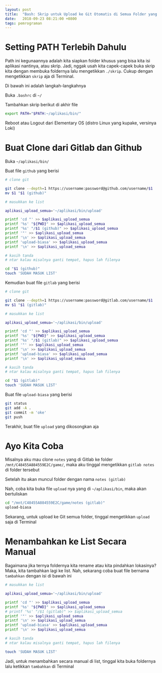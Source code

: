 ```yaml
---
layout: post
title:  "Bash: Skrip untuk Upload ke Git Otomatis di Semua Folder yang Pakai Git"
date:   2018-09-23 08:21:00 +0800
tags: pemrograman
---
```


# Setting PATH Terlebih Dahulu

Path ini kegunaannya adalah kita siapkan folder khusus yang bisa kita isi aplikasi nantinya, atau skrip. Jadi, nggak usah kita capek-capek buka skrip kita dengan membuka foldernya lalu mengetikkan `./skrip`. Cukup dengan mengetikkan `skrip` aja di Terminal.

Di bawah ini adalah langkah-langkahnya

Buka `.bashrc` di `~/`

Tambahkan skrip berikut di akhir file

~~~bash
export PATH="$PATH:~/aplikasi/bin/"
~~~

Reboot atau Logout dari Elementary OS (distro Linux yang kupake, versinya Loki)

# Buat Clone dari Gitlab dan Github

Buka `~/aplikasi/bin/`

Buat file `github` yang berisi

~~~bash
# clone git

git clone --depth=1 https://username:password@github.com/username/$1
mv $1 "$1 (github)"

# masukkan ke list

aplikasi_upload_semua='~/aplikasi/bin/upload'

printf 'cd "' >> $aplikasi_upload_semua
printf '%s' "${PWD}" >> $aplikasi_upload_semua
printf '%s' "/$1 (github)" >> $aplikasi_upload_semua
printf '"' >> $aplikasi_upload_semua
printf '\n' >> $aplikasi_upload_semua
printf 'upload-biasa' >> $aplikasi_upload_semua
printf '\n' >> $aplikasi_upload_semua

# kasih tanda
# ntar kalau misalnya ganti tempat, hapus lah filenya

cd "$1 (github)"
touch 'SUDAH MASUK LIST'
~~~

Kemudian buat file `gitlab` yang berisi

~~~bash
# clone git

git clone --depth=1 https://username:password@gitlab.com/username/$1
mv $1 "$1 (gitlab)"

# masukkan ke list

aplikasi_upload_semua='~/aplikasi/bin/upload'

printf 'cd "' >> $aplikasi_upload_semua
printf '%s' "${PWD}" >> $aplikasi_upload_semua
printf '%s' "/$1 (gitlab)" >> $aplikasi_upload_semua
printf '"' >> $aplikasi_upload_semua
printf '\n' >> $aplikasi_upload_semua
printf 'upload-biasa' >> $aplikasi_upload_semua
printf '\n' >> $aplikasi_upload_semua

# kasih tanda
# ntar kalau misalnya ganti tempat, hapus lah filenya

cd "$1 (gitlab)"
touch 'SUDAH MASUK LIST'
~~~

Buat file `upload-biasa` yang berisi

~~~bash
git status
git add -A .
git commit -m 'oke'
git push
~~~

Terakhir, buat file `upload` yang dikosongkan aja

# Ayo Kita Coba

Misalnya aku mau clone `notes` yang di Gitlab ke folder `/mnt/C48455A884559E2C/game/`, maka aku tinggal mengetikkan `gitlab notes` di folder tersebut

Setelah itu akan muncul folder dengan nama `notes (gitlab)`

Nah, coba kita buka file `upload` nya yang di `~/aplikasi/bin`, maka akan bertuliskan

~~~bash
cd "/mnt/C48455A884559E2C/game/notes (gitlab)"
upload-biasa

~~~

Sekarang, untuk upload ke Git semua folder, tinggal mengetikkan `upload` saja di Terminal

# Menambahkan ke List Secara Manual

Bagaimana jika ternya foldernya kita rename atau kita pindahkan lokasinya? Maka, kita tambahkan lagi ke list. Nah, sekarang coba buat file bernama `tambahkan` dengan isi di bawah ini

~~~bash
# masukkan ke list

aplikasi_upload_semua='~/aplikasi/bin/upload'

printf 'cd "' >> $aplikasi_upload_semua
printf '%s' "${PWD}" >> $aplikasi_upload_semua
# printf '%s' "/$1 (gitlab)" >> $aplikasi_upload_semua
printf '"' >> $aplikasi_upload_semua
printf '\n' >> $aplikasi_upload_semua
printf 'upload-biasa' >> $aplikasi_upload_semua
printf '\n' >> $aplikasi_upload_semua

# kasih tanda
# ntar kalau misalnya ganti tempat, hapus lah filenya

touch 'SUDAH MASUK LIST'
~~~

Jadi, untuk menambahkan secara manual di list, tinggal kita buka foldernya lalu ketikkan `tambahkan` di Terminal